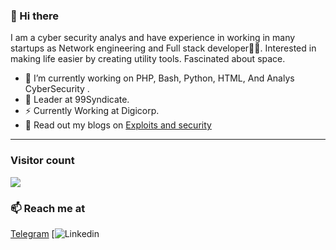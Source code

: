 ### 👋 Hi there 
I am a cyber security analys and have experience in working in many startups as Network engineering and Full stack developer👨‍💻. Interested in making life easier by creating utility tools. Fascinated about space.


- 🔭 I’m currently working on PHP, Bash, Python, HTML, And Analys CyberSecurity .
- 🍔 Leader at 99Syndicate.
- ⚡ Currently Working at Digicorp.
- 💬 Read out my blogs on [Exploits and security](https://exploitdbs.blogspot.com/)

<hr />

### Visitor count
<img src="https://profile-counter.glitch.me/vanshkapoor/count.svg" />

### 📫 Reach me at 
[Telegram](https://t.me/@MrcakilReal)
[![Linkedin](https://t.me/@MrcakilReal)

